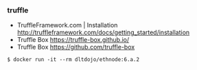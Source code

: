 ### truffle

* TruffleFramework.com | Installation http://truffleframework.com/docs/getting_started/installation
* Truffle Box  https://truffle-box.github.io/
* Truffle Box  https://github.com/truffle-box

```
$ docker run -it --rm dltdojo/ethnode:6.a.2
```
